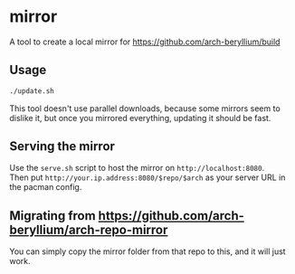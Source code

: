 # mirror

A tool to create a local mirror for https://github.com/arch-beryllium/build

## Usage

```bash
./update.sh
```

This tool doesn't use parallel downloads, because some mirrors seem to dislike it, but once you mirrored everything,
updating it should be fast.

## Serving the mirror

Use the `serve.sh` script to host the mirror on `http://localhost:8080`.  
Then put `http://your.ip.address:8080/$repo/$arch` as your server URL in the pacman config.

## Migrating from https://github.com/arch-beryllium/arch-repo-mirror

You can simply copy the mirror folder from that repo to this, and it will just work.

